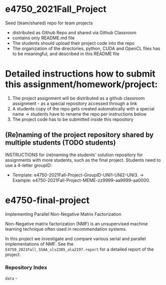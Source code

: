 
# e4750_2021Fall_Project
Seed (team/shared) repo for team projects
  - distributed as Github Repo and shared via Github Classroom
  - contains only README.md file
  - The students should upload their project code into the repo
  - The organization of the directories, python, CUDA and OpenCL files has to be meaningful, and described in this README file

# Detailed instructions how to submit this assignment/homework/project:
1. The project assignment will be distributed as a github classroom assignment - as a special repository accessed through a link
2. A students copy of the repo gets created automatically with a special name -> students have to rename the repo per instructions below
3. The project code has to be submitted inside this repository 

## (Re)naming of the project repository shared by multiple students (TODO students)
INSTRUCTIONS for (re)naming the students' solution repository for assignments with more students, such as the final project. Students need to use a 4-letter groupID: 
* Template: e4750-2021Fall-Project-GroupID-UNI1-UNI2-UNI3. -> Example: e4750-2021Fall-Project-MEME-zz9999-aa9999-aa0000.
# e4750-final-project
Implementing Parallel Non-Negative Matrix Factorization

Non-Negative matrix factorization (NMF) is an unsupervised machine learning technique often used in recommendation systems.

In this project we investigate and compare various serial and parallel implementations of NMF. See the `E4750_2021Fall_SSAA_sls2305_ala2197.report` for a detailed report of the project. 

### Repository Index

`data` - 